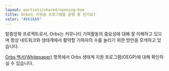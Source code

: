 ```yaml
---
layout: partials/shared/opening-box
title: Orbs는 지원금 프로그램을 운영 중 인가요?
color: "#E61EA9"
---
```


탈중앙화 프로젝트로서, Orbs는 커뮤니티 기여활동의 중요성에 대해 잘 이해하고 있으며 항상 네트워크와 생태계에서 활약할 기여자의 수를 늘리기 위한 방안을 모색하고 있습니다.

[Orbs 백서(Whitepaper)](https://www.orbs.com/white-papers/) 항목에서 Orbs 생태계 지원 프로그램(OEGP)에 대해 확인하실 수 있습니다.
